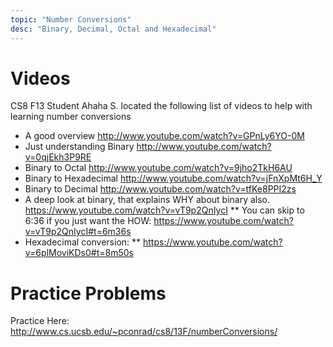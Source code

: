 ```yaml
---
topic: "Number Conversions"
desc: "Binary, Decimal, Octal and Hexadecimal"
---
```


# Videos

CS8 F13 Student Ahaha S. located the following list of videos to help with learning number conversions
 
* A good overview <http://www.youtube.com/watch?v=GPnLy6YO-0M>
* Just understanding Binary <http://www.youtube.com/watch?v=0qjEkh3P9RE>
* Binary to Octal <http://www.youtube.com/watch?v=9jho2TkH6AU>
* Binary to Hexadecimal <http://www.youtube.com/watch?v=jFnXpMt6H_Y>
* Binary to Decimal <http://www.youtube.com/watch?v=tfKe8PPI2zs>
* A deep look at binary, that explains WHY about binary also. <https://www.youtube.com/watch?v=vT9p2QnIycI>
** You can skip to 6:36 if you just want the HOW:  <https://www.youtube.com/watch?v=vT9p2QnIycI#t=6m36s>
* Hexadecimal conversion:
** <https://www.youtube.com/watch?v=6plMoviKDs0#t=8m50s>

# Practice Problems

Practice Here: http://www.cs.ucsb.edu/~pconrad/cs8/13F/numberConversions/
